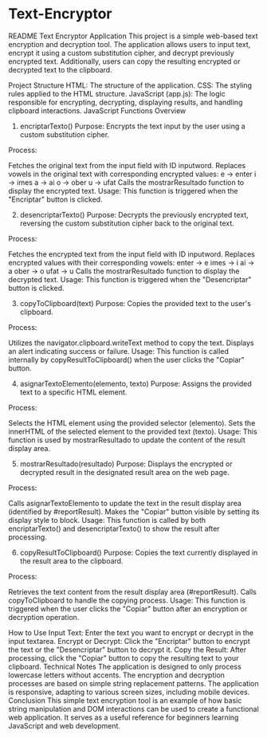 <h1>Text-Encryptor</h1>


README
Text Encryptor Application
This project is a simple web-based text encryption and decryption tool. The application allows users to input text, encrypt it using a custom substitution cipher, and decrypt previously encrypted text. Additionally, users can copy the resulting encrypted or decrypted text to the clipboard.

Project Structure
HTML: The structure of the application.
CSS: The styling rules applied to the HTML structure.
JavaScript (app.js): The logic responsible for encrypting, decrypting, displaying results, and handling clipboard interactions.
JavaScript Functions Overview
1. encriptarTexto()
Purpose:
Encrypts the text input by the user using a custom substitution cipher.

Process:

Fetches the original text from the input field with ID inputword.
Replaces vowels in the original text with corresponding encrypted values:
e -> enter
i -> imes
a -> ai
o -> ober
u -> ufat
Calls the mostrarResultado function to display the encrypted text.
Usage:
This function is triggered when the "Encriptar" button is clicked.

2. desencriptarTexto()
Purpose:
Decrypts the previously encrypted text, reversing the custom substitution cipher back to the original text.

Process:

Fetches the encrypted text from the input field with ID inputword.
Replaces encrypted values with their corresponding vowels:
enter -> e
imes -> i
ai -> a
ober -> o
ufat -> u
Calls the mostrarResultado function to display the decrypted text.
Usage:
This function is triggered when the "Desencriptar" button is clicked.

3. copyToClipboard(text)
Purpose:
Copies the provided text to the user's clipboard.

Process:

Utilizes the navigator.clipboard.writeText method to copy the text.
Displays an alert indicating success or failure.
Usage:
This function is called internally by copyResultToClipboard() when the user clicks the "Copiar" button.

4. asignarTextoElemento(elemento, texto)
Purpose:
Assigns the provided text to a specific HTML element.

Process:

Selects the HTML element using the provided selector (elemento).
Sets the innerHTML of the selected element to the provided text (texto).
Usage:
This function is used by mostrarResultado to update the content of the result display area.

5. mostrarResultado(resultado)
Purpose:
Displays the encrypted or decrypted result in the designated result area on the web page.

Process:

Calls asignarTextoElemento to update the text in the result display area (identified by #reportResult).
Makes the "Copiar" button visible by setting its display style to block.
Usage:
This function is called by both encriptarTexto() and desencriptarTexto() to show the result after processing.

6. copyResultToClipboard()
Purpose:
Copies the text currently displayed in the result area to the clipboard.

Process:

Retrieves the text content from the result display area (#reportResult).
Calls copyToClipboard to handle the copying process.
Usage:
This function is triggered when the user clicks the "Copiar" button after an encryption or decryption operation.

How to Use
Input Text: Enter the text you want to encrypt or decrypt in the input textarea.
Encrypt or Decrypt: Click the "Encriptar" button to encrypt the text or the "Desencriptar" button to decrypt it.
Copy the Result: After processing, click the "Copiar" button to copy the resulting text to your clipboard.
Technical Notes
The application is designed to only process lowercase letters without accents.
The encryption and decryption processes are based on simple string replacement patterns.
The application is responsive, adapting to various screen sizes, including mobile devices.
Conclusion
This simple text encryption tool is an example of how basic string manipulation and DOM interactions can be used to create a functional web application. It serves as a useful reference for beginners learning JavaScript and web development.
